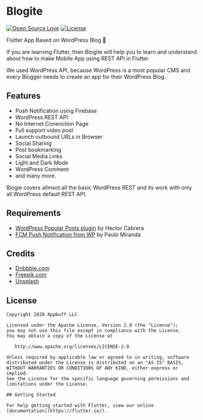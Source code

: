 # Blogite
[![Open Source Love](https://badges.frapsoft.com/os/v1/open-source.svg?v=102)](https://opensource.org/licenses/Apache-2.0)
[![License](https://img.shields.io/badge/license-Apache%202.0-blue.svg)](https://github.com/appbuff/blogite/blob/master/LICENSE)

Flutter App Based on WordPress Blog :tada:

If you are learning Flutter, then Blogite will help you to learn and understand about how to make Mobile App using REST API in Flutter.

We used WordPress API, because WordPress is a most popular CMS and every Blogger needs to create an app for their WordPress Blog.

## Features
- Push Notification using Firebase
- WordPress REST API
- No Internet Conenction Page
- Full support video post
- Launch outbound URLs in Browser
- Social Sharing
- Post bookmarking
- Social Media Links
- Light and Dark Mode
- WordPress Comment
- and many more.

Blogie covers allmsot all the basic WordPress REST and its work with only all WordPress default REST API.

## Requirements
- [WordPress Popular Posts plugin](https://wordpress.org/plugins/wordpress-popular-posts/) by Hector Cabrera
- [FCM Push Notification from WP](https://wordpress.org/plugins/fcm-push-notification-from-wp/) by Paulo Miranda

## Credits
- [Dribbble.com](https://dribbble.com/)
- [Freepik.com](https://www.freepik.com/)
- [Unsplash](https://unsplash.com/)

## License
```
Copyright 2020 Appbuff LLC

Licensed under the Apache License, Version 2.0 (the "License");
you may not use this file except in compliance with the License.
You may obtain a copy of the License at

   http://www.apache.org/licenses/LICENSE-2.0

Unless required by applicable law or agreed to in writing, software
distributed under the License is distributed on an "AS IS" BASIS,
WITHOUT WARRANTIES OR CONDITIONS OF ANY KIND, either express or implied.
See the License for the specific language governing permissions and
limitations under the License.

## Getting Started

For help getting started with Flutter, view our online
[documentation](https://flutter.io/).
```
